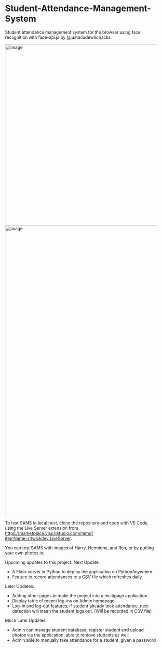 # Student-Attendance-Management-System
Student attendance management system for the browser using face recognition with face-api.js by @justadudewhohacks.

<img width="598" alt="image" src="https://user-images.githubusercontent.com/85361959/226543990-f04b578d-fced-4e5c-b1d4-e00a9e55791e.png">
<img width="960" alt="image" src="https://user-images.githubusercontent.com/85361959/226542549-4e4ff4ef-9ccc-43b6-8936-d2a3adf6b77f.png">

To test SAMS in local host, clone the repository and open with VS Code, using the Live Server extension from https://marketplace.visualstudio.com/items?itemName=ritwickdey.LiveServer. 

You can test SAMS with images of Harry, Hermione, and Ron, or by putting your own photos in.

Upcoming updates to this project:
Next Update:
- A Flask server in Python to deploy the application on PythonAnywhere
- Feature to record attendances to a CSV file which refreshes daily

Later Updates:
- Adding other pages to make the project into a multipage application
- Display table of recent log-ins on Admin homepage
- Log-in and log-out features, if student already took attendance, next detection will mean the student logs out. (Will be recorded in CSV file)

Much Later Updates:
- Admin can manage student database, register student and upload photos via the application, able to remove students as well
- Admin able to manually take attendance for a student, given a password


